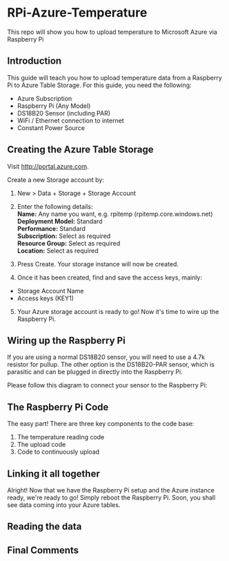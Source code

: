 # RPi-Azure-Temperature
This repo will show you how to upload temperature to Microsoft Azure via Raspberry Pi

## Introduction

This guide will teach you how to upload temperature data from a Raspberry Pi to Azure Table Storage. For this guide, you need the following:

- Azure Subscription
- Raspberry Pi (Any Model)
- DS18B20 Sensor (including PAR)
- WiFi / Ethernet connection to internet
- Constant Power Source

## Creating the Azure Table Storage

Visit http://portal.azure.com.

Create a new Storage account by:  
1) New > Data + Storage + Storage Account  
2) Enter the following details:    
**Name:** Any name you want, e.g. rpitemp (rpitemp.core.windows.net)  
**Deployment Model:** Standard  
**Performance:** Standard  
**Subscription:** Select as required  
**Resource Group:** Select as required  
**Location:** Select as required  

3) Press Create. Your storage instance will now be created.  

4) Once it has been created, find and save the access keys, mainly:
- Storage Account Name
- Access keys (KEY1)  

5) Your Azure storage account is ready to go! Now it's time to wire up the Raspberry Pi.

## Wiring up the Raspberry Pi

If you are using a normal DS18B20 sensor, you will need to use a 4.7k resistor for pullup. The other option is the DS18B20-PAR sensor, which is parasitic and can be plugged in directly into the Raspberry Pi.

Please follow this diagram to connect your sensor to the Raspberry Pi:

## The Raspberry Pi Code

The easy part! There are three key components to the code base:
1) The temperature reading code
2) The upload code
3) Code to continuously upload

## Linking it all together

Alright! Now that we have the Raspberry Pi setup and the Azure instance ready, we're ready to go! Simply reboot the Raspberry Pi. Soon, you shall see data coming into your Azure tables.

## Reading the data



## Final Comments
